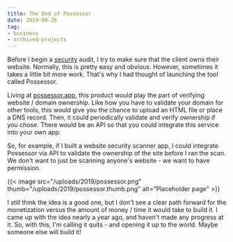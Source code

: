 ```yaml
---
title: The End of Possessor
date: 2019-08-26
tag:
- business
- archived-projects
---
```

Before I begin a [security](/tags/security) audit, I try to make sure that the client owns their website. Normally, this is pretty easy and obvious. However, sometimes it takes a little bit more work.  That's why I had thought of launching the tool called Possessor.

<!--more-->

Living at [possessor.app](https://possessor.app), this product would play the part of verifying website / domain ownership.  Like how you have to validate your domain for other tools, this would give you the chance to upload an HTML file or place a DNS record.  Then, it could periodically validate and verify ownership if you chose.  There would be an API so that you could integrate this service into your own app.

So, for example, if I built a website security scanner app, I could integrate Possessor via API to validate the ownership of the site before I ran the scan.  We don't want to just be scanning anyone's website - we want to have permission.

{{< image src="/uploads/2019/possessor.png" thumb="/uploads/2019/possessor.thumb.png" alt="Placeholder page" >}}

I still think the idea is a good one, but I don't see a clear path forward for the monetization versus the amount of money / time it would take to build it.  I came up with the idea nearly a year ago, and haven't made any progress at it. So, with this, I'm calling it quits - and opening it up to the world.  Maybe someone else will build it!
